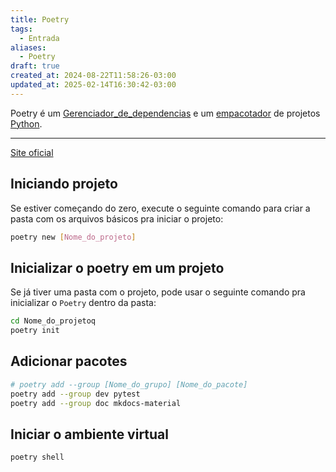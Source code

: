 ```yaml
---
title: Poetry
tags:
  - Entrada
aliases:
  - Poetry
draft: true
created_at: 2024-08-22T11:58:26-03:00
updated_at: 2025-02-14T16:30:42-03:00
---
```


Poetry é um [Gerenciador_de_dependencias](../../../../2025/02/14/atomo/Gerenciador_de_dependencias.md) e um [empacotador](../../../../2025/02/14/atomo/Empacotador.md) de projetos [Python](../../../07/09/atomo/Linguagem_Python.md). 

---

[Site oficial](https://python-poetry.org)

## Iniciando projeto

Se estiver começando do zero, execute o seguinte comando para criar a pasta com os arquivos básicos pra iniciar o projeto:
```sh
poetry new [Nome_do_projeto]
```

## Inicializar o poetry em um projeto 

Se já tiver uma pasta com o projeto, pode usar o seguinte comando pra inicializar o `Poetry` dentro da pasta:

```sh
cd Nome_do_projetoq
poetry init
```

## Adicionar pacotes

```sh 
# poetry add --group [Nome_do_grupo] [Nome_do_pacote]
poetry add --group dev pytest
poetry add --group doc mkdocs-material
```

## Iniciar o ambiente virtual

```sh
poetry shell
```